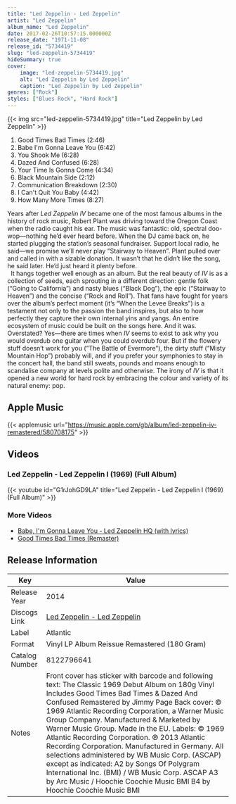 ```yaml
---
title: "Led Zeppelin - Led Zeppelin"
artist: "Led Zeppelin"
album_name: "Led Zeppelin"
date: 2017-02-26T10:57:15.000000Z
release_date: "1971-11-08"
release_id: "5734419"
slug: "led-zeppelin-5734419"
hideSummary: true
cover:
    image: "led-zeppelin-5734419.jpg"
    alt: "Led Zeppelin by Led Zeppelin"
    caption: "Led Zeppelin by Led Zeppelin"
genres: ["Rock"]
styles: ["Blues Rock", "Hard Rock"]
---
```


{{< img src="led-zeppelin-5734419.jpg" title="Led Zeppelin by Led Zeppelin" >}}

<!-- section break -->

1. Good Times Bad Times (2:46)
2. Babe I'm Gonna Leave You (6:42)
3. You Shook Me (6:28)
4. Dazed And Confused (6:28)
5. Your Time Is Gonna Come (4:34)
6. Black Mountain Side (2:12)
7. Communication Breakdown (2:30)
8. I Can't Quit You Baby (4:42)
9. How Many More Times (8:27)

<!-- section break -->


Years after <i>Led Zeppelin IV</i> became one of the most famous albums in the history of rock music, Robert Plant was driving toward the Oregon Coast when the radio caught his ear. The music was fantastic: old, spectral doo-wop—nothing he’d ever heard before. When the DJ came back on, he started plugging the station’s seasonal fundraiser. Support local radio, he said—we promise we’ll never play “Stairway to Heaven”. Plant pulled over and called in with a sizable donation. It wasn’t that he didn’t like the song, he said later. He’d just heard it plenty before.<br /> 
It hangs together well enough as an album. But the real beauty of <i>IV</i> is as a collection of seeds, each sprouting in a different direction: gentle folk (“Going to California”) and nasty blues (“Black Dog”), the epic (“Stairway to Heaven”) and the concise (“Rock and Roll”). That fans have fought for years over the album’s perfect moment (it’s “When the Levee Breaks”) is a testament not only to the passion the band inspires, but also to how perfectly they capture their own internal yins and yangs. An entire ecosystem of music could be built on the songs here. And it was.<br />
Overstated? Yes—there are times when <i>IV</i> seems to exist to ask why you would overdub one guitar when you could overdub four. But if the flowery stuff doesn’t work for you (“The Battle of Evermore”), the dirty stuff (“Misty Mountain Hop”) probably will, and if you prefer your symphonies to stay in the concert hall, the band still sweats, pounds and moans enough to scandalise company at levels polite and otherwise. The irony of <i>IV</i> is that it opened a new world for hard rock by embracing the colour and variety of its natural enemy: pop.



## Apple Music
{{< applemusic url="https://music.apple.com/gb/album/led-zeppelin-iv-remastered/580708175" >}}





## Videos
### Led Zeppelin - Led Zeppelin I (1969) (Full Album)
{{< youtube id="G1rJohGD9LA" title="Led Zeppelin - Led Zeppelin I (1969) (Full Album)" >}}<br>

### More Videos

- [Babe, I'm Gonna Leave You - Led Zeppelin HQ (with lyrics)](https://www.youtube.com/watch?v=v0IJPytL-bk)
- [Good Times Bad Times (Remaster)](https://www.youtube.com/watch?v=lsZG7n7ries)


## Release Information
|  Key           | Value                                                |
| ---------------| ---------------------------------------------------- |
| Release Year   | 2014                                   |
| Discogs Link   | [Led Zeppelin - Led Zeppelin](https://www.discogs.com/release/5734419-Led-Zeppelin-Led-Zeppelin) |
| Label          | Atlantic |
| Format         | Vinyl LP Album Reissue Remastered (180 Gram) |
| Catalog Number | 8122796641 |
| Notes | Front cover has sticker with barcode and following text:  The Classic 1969 Debut Album on 180g Vinyl Includes Good Times Bad Times & Dazed And Confused Remastered by Jimmy Page   Back cover: © 1969 Atlantic Recording Corporation, a Warner Music Group Company. Manufactured & Marketed by Warner Music Group. Made in the EU.  Labels: © 1969 Atlantic Recording Corporation. ℗ 2013 Atlantic Recording Corporation. Manufactured in Germany.  All selections administered by WB Music Corp. (ASCAP) except as indicated: A2 by Songs Of Polygram International Inc. (BMI) / WB Music Corp. ASCAP A3 by Arc Music / Hoochie Coochie Music BMI B4 by Hoochie Coochie Music BMI |